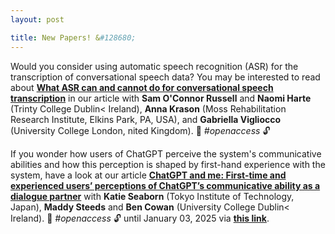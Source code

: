 ```yaml
---
layout: post

title: New Papers! &#128680; 
---
```


Would you consider using automatic speech recognition (ASR) for the transcription of conversational speech data? 
You may be interested to read about <a href="https://doi.org/10.1016/j.rmal.2024.100163" target="_blank" rel="noopener"><strong>
What ASR can and cannot do for conversational speech transcription</strong></a> in our article with
<strong>Sam O'Connor Russell</strong> and <strong>Naomi Harte</strong> (Trinty College Dublin< Ireland), <strong>Anna Krason</strong> 
(Moss Rehabilitation Research Institute, Elkins Park, PA, USA), and <strong>Gabriella Vigliocco</strong> (University College London, nited Kingdom). &#128214; <em>#openaccess</em> &#128275;
 
If you wonder how users of ChatGPT perceive the system's communicative abilities and how this perception is shaped by first-hand
experience with the system, have a look at our article <a href="https://doi.org/10.1016/j.ijhcs.2024.103400" target="_blank" rel="noopener"><strong>
ChatGPT and me: First-time and experienced users’ perceptions of ChatGPT’s communicative ability as a dialogue partner</strong></a> with
<strong>Katie Seaborn</strong> (Tokyo Institute of Technology, Japan), <strong>Maddy Steeds</strong> and 
<strong>Ben Cowan</strong> (University College Dublin< Ireland).
&#128214; <em>#openaccess</em> &#128275; until January 03, 2025 via <a href="https://authors.elsevier.com/a/1k5yZ3pfaRxOWi" target="_blank" rel="noopener"><strong>
this link</strong></a>.


